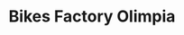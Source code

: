 ---
title: "Bikes Factory Olimpia"
url: /general-san-martin/bikes-factory-olimpia/
shop: bicicleta
---